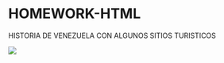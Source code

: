 # HOMEWORK-HTML
<P>HISTORIA DE VENEZUELA CON ALGUNOS SITIOS TURISTICOS</P>
<img src="./assets/descarga.jpg">